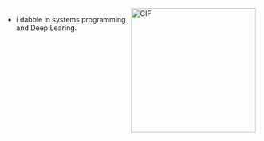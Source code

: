 

<img alt = "GIF" align="right" height="250" src ="https://aniyuki.com/wp-content/uploads/2022/05/aniyuki-dragon-ball-gif-38.gif">

- i dabble in systems programming and Deep Learing. 

<!---
arpadhikari/arpadhikari is a ✨ special ✨ repository because its `README.md` (this file) appears on your GitHub profile.
You can click the Preview link to take a look at your changes.
--->
